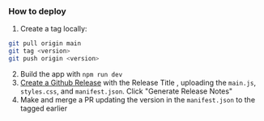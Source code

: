 ### How to deploy
1. Create a tag locally:
```bash
git pull origin main
git tag <version>
git push origin <version>
```
2. Build the app with `npm run dev`
3. [Create a Github Release](https://github.com/exoascension/vault-chat/releases/new) with the Release Title <version>, uploading the `main.js`, `styles.css`, and `manifest.json`.  Click "Generate Release Notes"
4. Make and merge a PR updating the version in the `manifest.json` to the <version> tagged earlier
